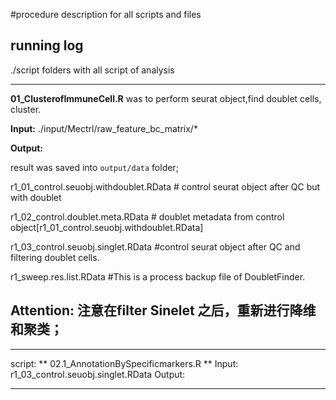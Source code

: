 #procedure description for all scripts and files
## running log 
./script folders with all script of analysis 

-----------
**01_ClusterofImmuneCell.R**  was to perform seurat object,find doublet cells, cluster.

**Input:** ./input/Mectrl/raw_feature_bc_matrix/*

**Output:**

result was saved into `output/data` folder; 

r1_01_control.seuobj.withdoublet.RData # control seurat object after QC but with doublet

r1_02_control.doublet.meta.RData # doublet metadata from control object[r1_01_control.seuobj.withdoublet.RData]

r1_03_control.seuobj.singlet.RData #control seurat object after QC and filtering doublet cells.

r1_sweep.res.list.RData #This is a process backup file of DoubletFinder.

Attention: 注意在filter Sinelet 之后，重新进行降维和聚类；
---------------

---------
script:
** 02.1_AnnotationBySpecificmarkers.R **
Input:
r1_03_control.seuobj.singlet.RData 
Output:


--------





